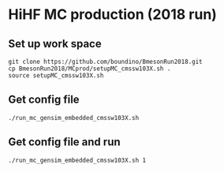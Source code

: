 # HiHF MC production (2018 run)
## Set up work space
```
git clone https://github.com/boundino/BmesonRun2018.git
cp BmesonRun2018/MCprod/setupMC_cmssw103X.sh .
source setupMC_cmssw103X.sh
```

## Get config file
```
./run_mc_gensim_embedded_cmssw103X.sh
```

## Get config file and run
```
./run_mc_gensim_embedded_cmssw103X.sh 1
```

